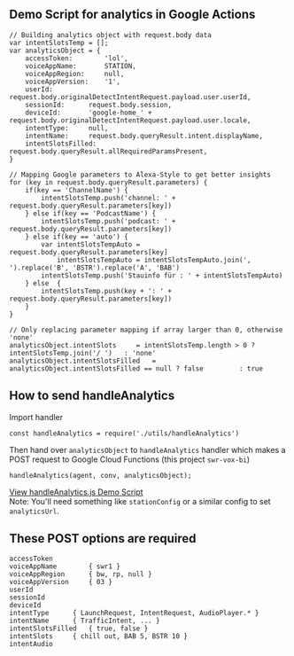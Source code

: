 ## Demo Script for analytics in Google Actions
```
// Building analytics object with request.body data
var intentSlotsTemp = [];
var analyticsObject = {
	accessToken: 		'lol',
	voiceAppName:		STATION,
	voiceAppRegion:		null,
	voiceAppVersion:	'1',
	userId:			request.body.originalDetectIntentRequest.payload.user.userId,
	sessionId:		request.body.session,
	deviceId:		'google-home_' + request.body.originalDetectIntentRequest.payload.user.locale,
	intentType:		null,
	intentName:		request.body.queryResult.intent.displayName,
	intentSlotsFilled:	request.body.queryResult.allRequiredParamsPresent,
}

// Mapping Google parameters to Alexa-Style to get better insights
for (key in request.body.queryResult.parameters) {
	if(key == 'ChannelName') {
		intentSlotsTemp.push('channel: ' + request.body.queryResult.parameters[key])
	} else if(key == 'PodcastName') {
		intentSlotsTemp.push('podcast: ' + request.body.queryResult.parameters[key])
	} else if(key == 'auto') {
		var intentSlotsTempAuto = request.body.queryResult.parameters[key]
			intentSlotsTempAuto = intentSlotsTempAuto.join(', ').replace('B', 'BSTR').replace('A', 'BAB')
		intentSlotsTemp.push('Stauinfo für : ' + intentSlotsTempAuto)
	} else  {
		intentSlotsTemp.push(key + ': ' + request.body.queryResult.parameters[key])
	}
}

// Only replacing parameter mapping if array larger than 0, otherwise 'none'
analyticsObject.intentSlots		= intentSlotsTemp.length > 0 ? intentSlotsTemp.join('/ ')	: 'none'
analyticsObject.intentSlotsFilled 	= analyticsObject.intentSlotsFilled == null ? false 		: true
```

## How to send handleAnalytics
Import handler
```
const handleAnalytics = require('./utils/handleAnalytics')
```

Then hand over `analyticsObject` to `handleAnalytics` handler which makes a POST request to Google Cloud Functions (this project `swr-vox-bi`)
```
handleAnalytics(agent, conv, analyticsObject);
```

[View handleAnalytics.js Demo Script](handleAnalytics.js)  
Note: You'll need something like `stationConfig` or a similar config to set `analyticsUrl`.

## These POST options are required
```
accessToken
voiceAppName		{ swr1 }
voiceAppRegion		{ bw, rp, null }
voiceAppVersion		{ 03 }
userId
sessionId
deviceId
intentType		{ LaunchRequest, IntentRequest, AudioPlayer.* }
intentName		{ TrafficIntent, ... }
intentSlotsFilled	{ true, false }
intentSlots		{ chill out, BAB 5, BSTR 10 }
intentAudio
```
